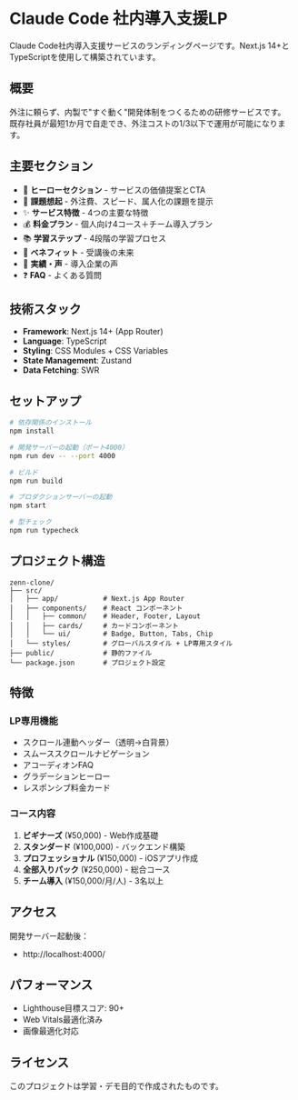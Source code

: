 # Claude Code 社内導入支援LP

Claude Code社内導入支援サービスのランディングページです。Next.js 14+とTypeScriptを使用して構築されています。

## 概要

外注に頼らず、内製で"すぐ動く"開発体制をつくるための研修サービスです。
既存社員が最短1か月で自走でき、外注コストの1/3以下で運用が可能になります。

## 主要セクション

- 🎯 **ヒーローセクション** - サービスの価値提案とCTA
- 💭 **課題想起** - 外注費、スピード、属人化の課題を提示
- ✨ **サービス特徴** - 4つの主要な特徴
- 💰 **料金プラン** - 個人向け4コース＋チーム導入プラン
- 📚 **学習ステップ** - 4段階の学習プロセス
- 🚀 **ベネフィット** - 受講後の未来
- 💬 **実績・声** - 導入企業の声
- ❓ **FAQ** - よくある質問

## 技術スタック

- **Framework**: Next.js 14+ (App Router)
- **Language**: TypeScript
- **Styling**: CSS Modules + CSS Variables
- **State Management**: Zustand
- **Data Fetching**: SWR

## セットアップ

```bash
# 依存関係のインストール
npm install

# 開発サーバーの起動（ポート4000）
npm run dev -- --port 4000

# ビルド
npm run build

# プロダクションサーバーの起動
npm start

# 型チェック
npm run typecheck
```

## プロジェクト構造

```
zenn-clone/
├── src/
│   ├── app/           # Next.js App Router
│   ├── components/    # React コンポーネント
│   │   ├── common/    # Header, Footer, Layout
│   │   ├── cards/     # カードコンポーネント
│   │   └── ui/        # Badge, Button, Tabs, Chip
│   └── styles/        # グローバルスタイル + LP専用スタイル
├── public/            # 静的ファイル
└── package.json       # プロジェクト設定
```

## 特徴

### LP専用機能
- スクロール連動ヘッダー（透明→白背景）
- スムーススクロールナビゲーション
- アコーディオンFAQ
- グラデーションヒーロー
- レスポンシブ料金カード

### コース内容
1. **ビギナーズ** (¥50,000) - Web作成基礎
2. **スタンダード** (¥100,000) - バックエンド構築
3. **プロフェッショナル** (¥150,000) - iOSアプリ作成
4. **全部入りパック** (¥250,000) - 総合コース
5. **チーム導入** (¥150,000/月/人) - 3名以上

## アクセス

開発サーバー起動後：
- http://localhost:4000/

## パフォーマンス

- Lighthouse目標スコア: 90+
- Web Vitals最適化済み
- 画像最適化対応

## ライセンス

このプロジェクトは学習・デモ目的で作成されたものです。